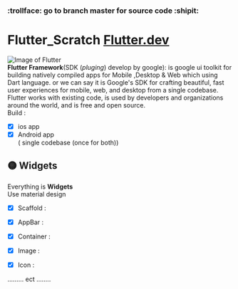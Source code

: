### :trollface: go to branch master for source code :shipit:

# Flutter_Scratch   [Flutter.dev](https://flutter.dev/) 
![Image of Flutter](https://roszkowski.dev/images/2020-05-04/Flutter-logo-animation-v1-2.gif) <br />
**Flutter Framework**(SDK (_pluging_) develop by google): is google ui toolkit for building natively compiled apps for Mobile ,Desktop & Web which using Dart language.
or we can say it is Google's SDK for crafting beautiful, fast user experiences for mobile, web, and desktop from a single codebase. Flutter works with existing code, is used by developers and organizations around the world, and is free and open source.<br />
Build :
- [x] ios app
- [x] Android  app <br />
( single codebase (once for both))

## :yellow_circle:  Widgets
Everything is **Widgets** <br />
Use material design
- [x] Scaffold :
- [x] AppBar :
- [x] Container :
- [x] Image :
- [x] Icon :

 
......... ect ........ 

